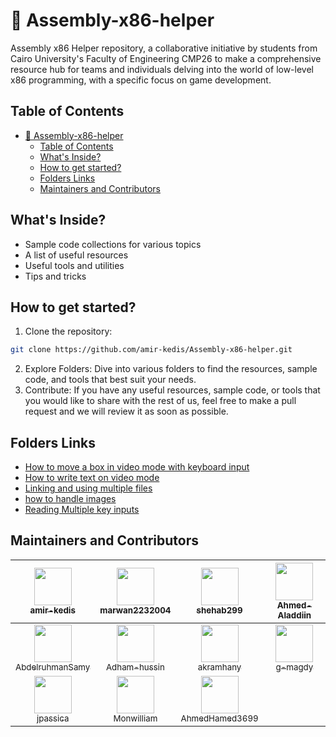 # 🚀 Assembly-x86-helper

Assembly x86 Helper repository, a collaborative initiative by students from Cairo University's Faculty of Engineering CMP26 to make a comprehensive resource hub for teams and individuals delving into the world of low-level x86 programming, with a specific focus on game development.

## Table of Contents

- [🚀 Assembly-x86-helper](#-assembly-x86-helper)
  - [Table of Contents](#table-of-contents)
  - [What's Inside?](#whats-inside)
  - [How to get started?](#how-to-get-started)
  - [Folders Links](#folders-links)
  - [Maintainers and Contributors](#maintainers-and-contributors)

## What's Inside?

- Sample code collections for various topics
- A list of useful resources
- Useful tools and utilities
- Tips and tricks

## How to get started?

1. Clone the repository:

```bash
git clone https://github.com/amir-kedis/Assembly-x86-helper.git
```

2. Explore Folders: Dive into various folders to find the resources, sample code, and tools that best suit your needs.
3. Contribute: If you have any useful resources, sample code, or tools that you would like to share with the rest of us, feel free to make a pull request and we will review it as soon as possible.

## Folders Links

- [How to move a box in video mode with keyboard input](./moving-box-with-keyboard-input/README.md)
- [How to write text on video mode](./writing-on-video-mode/README.md)
- [Linking and using multiple files](./linking-multiple-files/README.md)
- [how to handle images](./Image-Handling/README.md)
- [Reading Multiple key inputs](./multi-key-input/README.md)

## Maintainers and Contributors

<!-- ALL-CONTRIBUTORS-LIST:START - Do not remove this section
[<img src="https://github.com/amir-kedis.png" width="60px;"/><br /><sub><a href="https://github.com/amir-kedis">amir-kedis</a></sub>](https://github.com/amir-kedis/)

[<img src="https://github.com/marwan2232004.png" width="60px;"/><br /><sub><a href="https://github.com/marwan2232004">marwan2232004</a></sub>](https://github.com/marwan2232004/)

[<img src="https://github.com/shehab299.png" width="60px;"/><br /><sub><a href="https://github.com/shehab299">shehab299</a></sub>](https://github.com/shehab299/)

[<img src="https://github.com/Ahmed-Aladdiin.png" width="60px;"/><br /><sub><a href="https://github.com/Ahmed-Aladdiin">Ahmed-Aladdiin</a></sub>](https://github.com/Ahmed-Aladdiin/)

[<img src="https://github.com/AbdelruhmanSamy.png" width="60px;"/><br /><sub><a href="https://github.com/AbdelruhmanSamy">AbdelruhmanSamy</a></sub>](https://github.com/AbdelruhmanSamy/)

[<img src="https://github.com/Adham-hussin.png" width="60px;"/><br /><sub><a href="https://github.com/Adham-hussin">Adham-hussin</a></sub>](https://github.com/Adham-hussin/)

[<img src="https://github.com/akramhany.png" width="60px;"/><br /><sub><a href="https://github.com/akramhany">akramhany</a></sub>](https://github.com/akramhany/)

[<img src="https://github.com/g-magdy.png" width="60px;"/><br /><sub><a href="https://github.com/g-magdy">g-magdy</a></sub>](https://github.com/g-magdy/)

[<img src="https://github.com/jpassica.png" width="60px;"/><br /><sub><a href="https://github.com/jpassica">jpassica</a></sub>](https://github.com/jpassica/)

[<img src="https://github.com/Monwilliam.png" width="60px;"/><br /><sub><a href="https://github.com/Monwilliam">Monwilliam</a></sub>](https://github.com/Monwilliam/)

[<img src="https://github.com/AhmedHamed3699.png" width="60px;"/><br /><sub><a href="https://github.com/AhmedHamed3699">AhmedHamed3699</a></sub>](https://github.com/AhmedHmaed3699/)
-->

|        [<img src="https://github.com/amir-kedis.png" width="60px;"/><br /><sub>amir-kedis</sub>](https://github.com/amir-kedis/)         | [<img src="https://github.com/marwan2232004.png" width="60px;"/><br /><sub>marwan2232004</sub>](https://github.com/marwan2232004/) |        [<img src="https://github.com/shehab299.png" width="60px;"/><br /><sub>shehab299</sub>](https://github.com/shehab299/)         | [<img src="https://github.com/Ahmed-Aladdiin.png" width="60px;"/><br /><sub>Ahmed-Aladdiin</sub>](https://github.com/Ahmed-Aladdiin/) |
| :--------------------------------------------------------------------------------------------------------------------------------------: | :--------------------------------------------------------------------------------------------------------------------------------: | :-----------------------------------------------------------------------------------------------------------------------------------: | :-----------------------------------------------------------------------------------------------------------------------------------: |
| [<img src="https://github.com/AbdelruhmanSamy.png" width="60px;"/><br /><sub>AbdelruhmanSamy</sub>](https://github.com/AbdelruhmanSamy/) |  [<img src="https://github.com/Adham-hussin.png" width="60px;"/><br /><sub>Adham-hussin</sub>](https://github.com/Adham-hussin/)   |        [<img src="https://github.com/akramhany.png" width="60px;"/><br /><sub>akramhany</sub>](https://github.com/akramhany/)         |           [<img src="https://github.com/g-magdy.png" width="60px;"/><br /><sub>g-magdy</sub>](https://github.com/g-magdy/)            |
|           [<img src="https://github.com/jpassica.png" width="60px;"/><br /><sub>jpassica</sub>](https://github.com/jpassica/)            |     [<img src="https://github.com/Monwilliam.png" width="60px;"/><br /><sub>Monwilliam</sub>](https://github.com/Monwilliam/)      | [<img src="https://github.com/AhmedHamed3699.png" width="60px;"/><br /><sub>AhmedHamed3699</sub>](https://github.com/AhmedHmaed3699/) |                                                                                                                                       |
